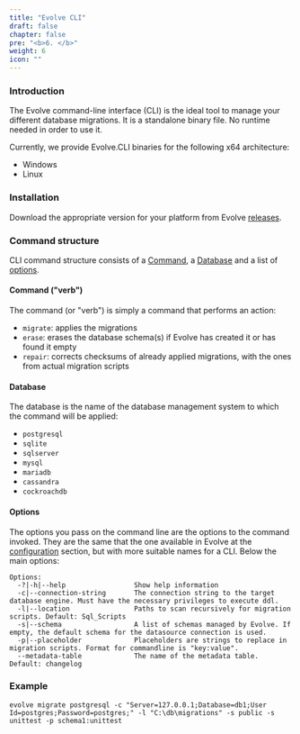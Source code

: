 ```yaml
---
title: "Evolve CLI"
draft: false
chapter: false
pre: "<b>6. </b>"
weight: 6
icon: ""
---
```


### Introduction

The Evolve command-line interface (CLI) is the ideal tool to manage your different database migrations. It is a standalone binary file. No runtime needed in order to use it. 

Currently, we provide Evolve.CLI binaries for the following x64 architecture:

- Windows
- Linux

### Installation

Download the appropriate version for your platform from Evolve [releases](https://github.com/lecaillon/Evolve/releases). 

### Command structure

CLI command structure consists of a [Command](#command-verb), a [Database](#database) and a list of [options](#options).

#### Command ("verb")

The command (or "verb") is simply a command that performs an action:

- `migrate`: applies the migrations
- `erase`: erases the database schema(s) if Evolve has created it or has found it empty
- `repair`: corrects checksums of already applied migrations, with the ones from actual migration scripts

#### Database

The database is the name of the database management system to which the command will be applied:

- `postgresql`
- `sqlite`
- `sqlserver`
- `mysql`
- `mariadb`
- `cassandra`
- `cockroachdb`

#### Options

The options you pass on the command line are the options to the command invoked. They are the same that the one available in Evolve at the [configuration](/configuration#options) section, but with more suitable names for a CLI. Below the main options:

```
Options:
  -?|-h|--help                 Show help information
  -c|--connection-string       The connection string to the target database engine. Must have the necessary privileges to execute ddl.
  -l|--location                Paths to scan recursively for migration scripts. Default: Sql_Scripts
  -s|--schema                  A list of schemas managed by Evolve. If empty, the default schema for the datasource connection is used.
  -p|--placeholder             Placeholders are strings to replace in migration scripts. Format for commandline is "key:value".
  --metadata-table             The name of the metadata table. Default: changelog
```

### Example

```
evolve migrate postgresql -c "Server=127.0.0.1;Database=db1;User Id=postgres;Password=postgres;" -l "C:\db\migrations" -s public -s unittest -p schema1:unittest
```